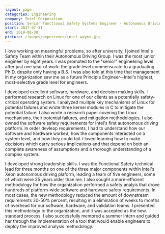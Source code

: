 ```yaml
---
layout: page
categories: Engineering
company: Intel Corporation
position: Senior Functional Safety Systems Engineer - Autonomous Driving Group
start: 2017-07-31
end: 2019-08-08
picture: /images/experience/intel-waymo.jpg
---
```

I love working on meaningful problems, so after university, I joined Intel's Safety Team within their Autonomous Driving Group. I was the most junior engineer by eight years. I was promoted to the "senior" engineering level after just one year of work: the grade level commensurate to a graduating Ph.D. despite only having a B.S. I was also told at this time that management in my organization saw me as a future Principle Engineer--Intel's highest, most-selective grade level for engineers.

I developed excellent software, hardware, and decision making skills. I performed research on Linux for one of our clients as a potentially safety-critical operating system. I analyzed mulitple key mechanisms of  Linux for potential failures and wrote three kernel modules in C to mitigate the potential failure. I also wrote a research paper covering the Linux mechanisms, their potential failures, and mitigation methodologies. I also owned the software safety requirements for Intel's first autonomous driving platform. In order devleop requirements, I had to understand how our software and hardware worked, how the components interacted on a system level, and how they could fail. I loved learning how to make decisions which carry serious implications and that depend on both an complete awareness of assumptions and a thorough understanding of a complex system.

I developed strong leadership skills. I was the Functional Safety technical lead for three months on one of the three major components within Intel's Xeon autonomous driving plaform, leading a team of five engineers, some of which were 25 years older than me. I also sought a more-efficient methodology for how the organization performed a safety analyis that drove hundreds of platform-wide software and hardware safety requirements. In most cases, the new methodology reduced the amount of downstream requirements 30-50% percent, resulting in a elimination of weeks to months of overhead for our software, hardware, and validation teams. I presented this methodology to the organization, and it was accepted as the new, standard process. I also successfully mentored a summer intern and guided her through the implementation of a tool that would enable engineers to deploy the improved analysis methodology.
